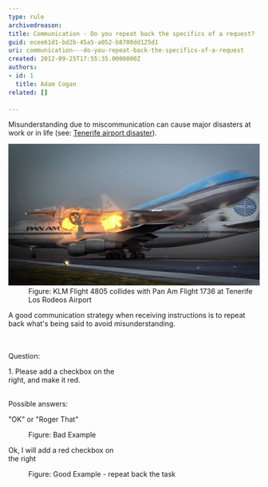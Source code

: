 ```yaml
---
type: rule
archivedreason: 
title: Communication - Do you repeat back the specifics of a request?
guid: ecee61d1-bd2b-45a5-a052-b8700dd125d1
uri: communication---do-you-repeat-back-the-specifics-of-a-request
created: 2012-09-25T17:55:35.0000000Z
authors:
- id: 1
  title: Adam Cogan
related: []

---
```



<p>​​​​Misunderstanding due to miscommunication can cause major disasters at work or in life (see: ​<a href="https://en.wikipedia.org/wiki/Tenerife_airport_disaster" target="_blank">Tenerife airport disaster</a>).<br></p><dl class="badImage"><dt>
      <img src="flight-accident-1977.jpg" alt="flight-accident-1977.jpg" />
   </dt><dd>Figure: KLM Flight 4805 collides with Pan Am Flight 1736 at Tenerife Los Rodeos Airport</dd></dl><p>​​A good communication strategy when receiving instructions is to repeat back what's being said to avoid misunderstanding.</p>
<br><excerpt class='endintro'></excerpt><br>
Question:  
<div><p class="ssw15-rteElement-GreyBox" style="width:45%;">1. Please add a checkbox on the right, and make it red.<br></p>  
   <div>Possible answers:
      <dl class="bad"><p class="ssw15-rteElement-GreyBox" style="width:45%;">"OK" or "Roger That"<br></p><dd>Figure: Bad Example</dd></dl><dl class="good">
         <p class="ssw15-rteElement-GreyBox" style="width:45%;">Ok, I will add a red checkbox on the right<br></p><dd>Figure: Good Example - repeat back the task<br></dd></dl></div></div>


